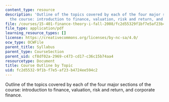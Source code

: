 ```yaml
---
content_type: resource
description: 'Outline of the topics covered by each of the four major sections of
  the course: introduction to finance, valuation, risk and return, and corporate finance.'
file: /courses/15-401-finance-theory-i-fall-2008/fc2d55329f1bf7e5af23b4724ee594c2_MIT15_401F08_courseOutline.pdf
file_type: application/pdf
learning_resource_types: []
license: https://creativecommons.org/licenses/by-nc-sa/4.0/
ocw_type: OCWFile
parent_title: Syllabus
parent_type: CourseSection
parent_uid: cf8df02a-2969-c473-cd17-c36c15b74aa4
resourcetype: Document
title: Course Outline by Topic
uid: fc2d5532-9f1b-f7e5-af23-b4724ee594c2
---
```

Outline of the topics covered by each of the four major sections of the course: introduction to finance, valuation, risk and return, and corporate finance.